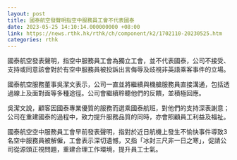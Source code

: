 ```yaml
---
layout: post
title: 國泰航空發聲明指空中服務員工會不代表國泰
date: 2023-05-25 14:10:14.000000000 +08:00
link: https://news.rthk.hk/rthk/ch/component/k2/1702110-20230525.htm
categories: rthk
---
```


國泰航空發表聲明，指空中服務員工會為獨立工會，並不代表國泰，公司不接受、支持或同意該會對於有空中服務員被投訴出言侮辱及歧視非英語乘客事件的立場。

國泰航空服務董事吳潔文表示，公司一直並將繼續與機艙服務員直接溝通，包括透過線上及面對面等多種途徑。公司會繼續聆聽他們的反饋，並積極回應。          

吳潔文說，顧客因國泰專業優質的服務而選乘國泰航班，對他們的支持深表謝意；公司在重建國泰的過程中，致力提升服務品質的同時，亦會照顧員工利益及福祉。

國泰航空空中服務員工會早前發表聲明，指對於近日航機上發生不愉快事件導致3名空中服務員被解僱，工會表示深切遺憾，又指「冰封三尺非一日之寒」，促請公司從源頭正視問題，重建合理工作環境，提升員工士氣。
